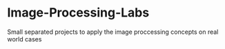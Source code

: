 # Image-Processing-Labs
Small separated projects to apply the image proccessing concepts on real world cases
